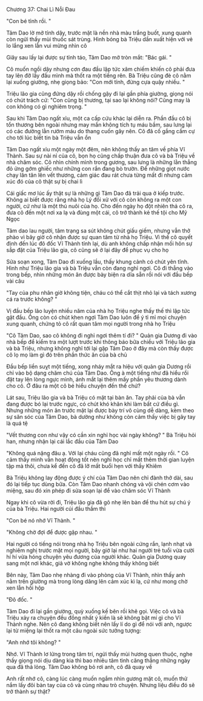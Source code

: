




Chương 37: Chai Lì Nỗi Đau

"Con bé tỉnh rồi. "

Tâm Dao lờ mở tỉnh dậy, trước mặt là nền nhà màu trắng buốt, xung quanh còn ngửi thấy mùi thuốc sát trùng. Hình bóng bà Triệu dần xuất hiện với vẻ lo lắng xen lẫn vui mừng nhìn cô

Giây sau lấy lại được sự tỉnh táo, Tâm Dao mở tròn mắt: "Bác gái. "

Cô muốn ngồi dậy nhưng cơn đau đầu lập tức xâm chiếm khiến cô phải đưa tay lên đỡ lấy đầu mình mà thốt ra một tiếng rên. Bà Triệu cũng đè cô nằm lại xuống giường, nhẹ giọng bảo: "Con mới tỉnh, đừng cựa quậy nhiều. "

Triệu lão gia cũng đứng dậy rồi chống gậy đi lại gần phía giường, giọng nói có chút trách cứ: "Con cũng bị thương, tại sao lại không nói? Cũng may là con không có gì nghiêm trọng. "

Sau khi Tâm Dao ngất xỉu, một ca cấp cứu khác lại diễn ra. Phần đầu cô bị tổn thương bên ngoài nhưng may mắn không tích tụ máu bầm, sau lưng lại có các đường lằn rướm máu do thang cuốn gây nên. Cô đã cố gắng cầm cự cho tới lúc biết tin bà Triệu vẫn ổn


Tâm Dao ngất xỉu một ngày một đêm, nên không thấy an tâm về phía Vĩ Thành. Sau sự nài nỉ của cô, bọn họ cũng chấp thuận đưa cô và bà Triệu về nhà chăm sóc. Cô nhìn chính mình trong gương, sau lưng là những lằn thẳng đỏ ửng gớm ghiếc như những con rắn đang bò trườn. Để những giọt nước chạy lăn tăn lên vết thương, cảm giác đau rát chưa từng mất đi nhưng cảm xúc đó của cô thật sự bị chai lì

Cái giấc mơ lúc ấy thật sự là những gì Tâm Dao đã trải qua ở kiếp trước. Không ai biết được rằng nhà họ Lý đối xử với cô còn không ra một con người, cứ như là một thú nuôi của họ. Cho đến ngày họ đột nhiên thả cô ra, đưa cô đến một nơi xa lạ và đùng một cái, cô trở thành kẻ thế tội cho Mỹ Ngọc

Tâm dao lau người, tâm trạng sa sút không chút giấu giếm, nhưng vẫn thở phào vì bây giờ cô nhận được sự quan tâm từ nhà họ Triệu. Vì thế cô quyết định đến lúc đô đốc Vĩ Thành tỉnh lại, dù anh không chấp nhận mối hôn sự sắp đặt của Triệu lão gia, cô cũng sẽ ở lại đây để phục vụ cho họ


Sửa soạn xong, Tâm Dao đi xuống lầu, thấy khung cảnh có chút yên tĩnh. Hình như Triệu lão gia và bà Triệu vẫn còn đang nghỉ ngơi. Cô đi thẳng vào trong bếp, nhìn những món ăn được bày biện ra dĩa sẵn rồi nói với đầu bếp vài câu

"Tay của phu nhân giờ không tiện, cháu có thể cắt thịt nhỏ lại và tách xương cá ra trước không? "

Vị đầu bếp lão luyện nhiều năm của nhà họ Triệu nghe thấy thế thì lập tức gật đầu. Ông còn có chút khen ngợi Tâm Dao luôn để ý tỉ mỉ mọi chuyện xung quanh, chứng tỏ cô rất quan tâm mọi người trong nhà họ Triệu

"Cô Tâm Dao, sao cô không đi nghỉ ngơi thêm tí đi? " Quản gia Dương đi vào nhà bếp để kiểm tra một lượt trước khi thông báo bữa chiều với Triệu lão gia và bà Triệu, nhưng không nghĩ tới lại gặp Tâm Dao ở đây mà còn thấy được cô lọ mọ làm gì đó trên phần thức ăn của bà chủ

Đầu bếp liền suỵt một tiếng, xong nháy mắt ra hiệu với quản gia Dương rồi chỉ vào bộ dạng chăm chú của Tâm Dao. Ông à một tiếng như đã hiểu rồi đặt tay lên lòng ngực mình, ánh mắt lại thêm mấy phần yêu thương dành cho cô. Ở đâu ra một cô bé hiểu chuyện đến thế chứ?


Lát sau, Triệu lão gia và bà Triệu có mặt tại bàn ăn. Tay phải của bà vẫn đang được bó lại trước ngực, có chút khó khăn khi làm bất cứ điều gì. Nhưng những món ăn trước mặt lại được bày trí vô cùng dễ dàng, kèm theo sự săn sóc của Tâm Dao, bà dường như không còn cảm thấy việc bị gãy tay là quá tệ

"Vết thương con như vậy có cần xin nghỉ học vài ngày không? " Bà Triệu hỏi han, nhưng nhận lại cái lắc đầu của Tâm Dao

"Không quá nặng đâu ạ. Với lại cháu cũng đã nghỉ mất một ngày rồi. " Cô cảm thấy mình vẫn hoạt động tốt nên nghỉ học chỉ mất thêm thời gian luyện tập mà thôi, chưa kể đến cô đã lỡ mất buổi hẹn với thầy Khiêm

Bà Triệu không lay động được ý chí của Tâm Dao nên chỉ đành thở dài, sau đó lại tiếp tục dùng bữa. Còn Tâm Dao nhanh chóng và vội chén cơm vào miệng, sau đó xin phép đi sửa soạn lại để vào chăm sóc Vĩ Thành

Ngay khi cô vừa rời đi, Triệu lão gia đã gõ nhẹ lên bàn để thu hút sự chú ý của bà Triệu. Hai người cúi đầu thầm thì


"Con bé nó nhớ Vĩ Thành. "

"Không chờ đợi để được gặp nhau. "

Hai người có tiếng nói trong nhà họ Triệu bên ngoài cứng rắn, lạnh nhạt và nghiêm nghị trước mặt mọi người, bây giờ lại như hai người trẻ tuổi vừa cười hí hí vừa hóng chuyện yêu đương của người khác. Quản gia Dương quay sang một nơi khác, giả vờ không nghe không thấy không biết


Bên này, Tâm Dao nhẹ nhàng đi vào phòng của Vĩ Thành, nhìn thấy anh nằm trên giường mà trong lòng dâng lên cảm xúc kì lạ, cứ như mong chờ xen lẫn hồi hộp

"Đô đốc. "

Tâm Dao đi lại gần giường, quỳ xuống kế bên rồi khẽ gọi. Việc cô và bà Triệu xảy ra chuyện đều đồng nhất ý kiến là sẽ không bật mí gì cho Vĩ Thành nghe. Nên cô đang không biết nên lấy lí do gì để nói với anh, ngược lại từ miệng lại thốt ra một câu ngoài sức tưởng tượng:

"Anh nhớ tôi không? "

Nhớ. Vĩ Thành lơ lửng trong tâm trí, ngửi thấy mùi hương quen thuộc, nghe thấy giọng nói dịu dàng kia thì bao nhiêu tâm tình căng thẳng những ngày qua đã thả lỏng. Tâm Dao không bỏ rơi anh, cô đã quay về

Anh rất nhớ cô, càng lúc càng muốn ngắm nhìn gương mặt cô, muốn thử nắm lấy đôi bàn tay của cô và cùng nhau trò chuyện. Nhưng liệu điều đó sẽ trở thành sự thật?




